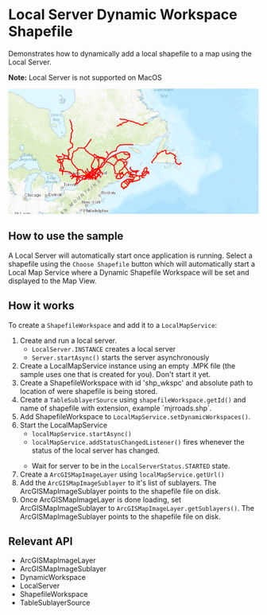 <h1>Local Server Dynamic Workspace Shapefile</h1>

<p>Demonstrates how to dynamically add a local shapefile to a map using the Local Server. </p>

<p><b>Note:</b> Local Server is not supported on MacOS</p>

<img src="LocalServerDynamicWorkspaceShapefile.png"/>

<h2>How to use the sample</h2>

<p>A Local Server will automatically start once application is running. Select a shapefile using the <code>Choose Shapefile</code> button which will automatically start a Local Map Service where a Dynamic Shapefile Workspace will be set and displayed to the Map View.</p>

<h2>How it works</h2>

<p>To create a <code>ShapefileWorkspace</code> and add it to a <code>LocalMapService</code>:</p>

<ol>
<li>Create and run a local server.
<ul><li><code>LocalServer.INSTANCE</code> creates a local server</li></ul>
<ul><li><code>Server.startAsync()</code> starts the server asynchronously</li></ul>
<li>Create a LocalMapService instance using an empty .MPK file (the sample uses one that is created for you). Don't start it yet.</li>
<li>Create a ShapefileWorkspace  with id 'shp_wkspc' and absolute path to location of were shapefile is being stored.</li>
<li>Create a <code>TableSublayerSource</code>  using  <code>shapefileWorkspace.getId()</code> and name of  shapefile with extension, example `mjrroads.shp`.</li>
<li>Add ShapefileWorkspace to <code>LocalMapService.setDynamicWorkspaces()</code>.</li>
<li>Start the LocalMapService
<ul><li><code>localMapService.startAsync()</code></li></ul>
<ul><li><code>localMapService.addStatusChangedListener()</code> fires whenever the status of the local server has changed.</li></ul></li>
<ul><li>Wait for server to be in the  <code>LocalServerStatus.STARTED</code> state.</li></ul>
<li>Create a <code>ArcGISMapImageLayer</code> using <code>localMapService.getUrl()</code></li>
<li>Add the <code>ArcGISMapImageSublayer</code> to it's list of sublayers. The ArcGISMapImageSublayer points to the shapefile file on disk.
<li>Once ArcGISMapImageLayer is done loading,  set ArcGISMapImageSublayer to <code>ArcGISMapImageLayer.getSublayers()</code>. The ArcGISMapImageSublayer points to the shapefile file on disk.</li>
</ol>

<h2>Relevant API</h2>
<ul>
<li>ArcGISMapImageLayer</li>
<li>ArcGISMapImageSublayer</li>
<li>DynamicWorkspace</li>
<li>LocalServer</li>
<li>ShapefileWorkspace</li>
<li>TableSublayerSource</li>
</ul>
